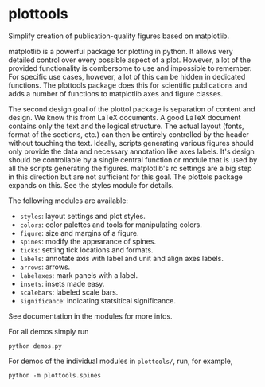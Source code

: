 # plottools

Simplify creation of publication-quality figures based on matplotlib.

matplotlib is a powerful package for plotting in python. It allows
very detailed control over every possible aspect of a plot. However, a
lot of the provided functionality is combersome to use and impossible
to remember. For specific use cases, however, a lot of this can be
hidden in dedicated functions. The plottools package does this for
scientific publications and adds a number of functions to matplotlib
axes and figure classes.

The second design goal of the plottol package is separation of content
and design. We know this from LaTeX documents. A good LaTeX document
contains only the text and the logical structure. The actual layout
(fonts, format of the sections, etc.) can then be entirely controlled
by the header without touching the text. Ideally, scripts generating
various figures should only provide the data and necessary annotation
like axes labels. It's design should be controllable by a single
central function or module that is used by all the scripts generating
the figures. matplotlib's rc settings are a big step in this direction
but are not sufficient for this goal. The plottols package expands on
this. See the styles module for details.

The following modules are available:
- `styles`: layout settings and plot styles.
- `colors`: color palettes and tools for manipulating colors.
- `figure`: size and margins of a figure.
- `spines`: modify the appearance of spines.
- `ticks`: setting tick locations and formats.
- `labels`: annotate axis with label and unit and align axes labels.
- `arrows`: arrows.
- `labelaxes`: mark panels with a label.
- `insets`: insets made easy.
- `scalebars`: labeled scale bars.
- `significance`: indicating statsitical significance.

See documentation in the modules for more infos.

For all demos simply run
```
python demos.py
```
For demos of the individual modules in `plottools/`, 
run, for example,
```
python -m plottools.spines
```
